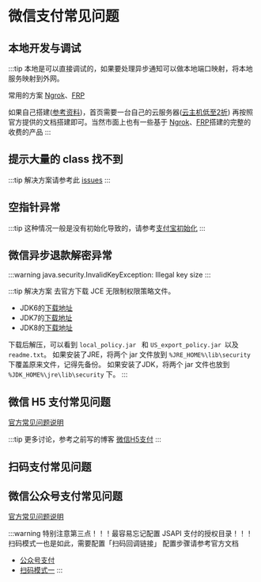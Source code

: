 # 微信支付常见问题

## 本地开发与调试

:::tip
本地是可以直接调试的，如果要处理异步通知可以做本地端口映射，将本地服务映射到外网。

常用的方案 [Ngrok](https://ngrok.com/)、[FRP](https://github.com/fatedier/frp)

如果自己搭建([参考资料](https://www.jianshu.com/p/c0d7cb4cb00f))，首页需要一台自己的云服务器([云主机低至2折](https://promotion.aliyun.com/ntms/yunparter/invite.html?userCode=b1hkzv2x))
再按照官方提供的文档搭建即可。当然市面上也有一些基于 [Ngrok](https://ngrok.com/)、[FRP](https://github.com/fatedier/frp)搭建的完整的收费的产品
:::

## 提示大量的 class 找不到

:::tip
解决方案请参考此 [issues](https://gitee.com/javen205/IJPay/issues/I13NOO)
:::

## 空指针异常

:::tip
这种情况一般是没有初始化导致的，请参考[支付宝初始化](../alipay/init.md)
:::

## 微信异步退款解密异常

:::warning
java.security.InvalidKeyException: Illegal key size
:::

:::tip 解决方案
去官方下载 JCE 无限制权限策略文件。

- JDK6的[下载地址](http://www.oracle.com/technetwork/java/javase/downloads/jce-6-download-429243.html)
- JDK7的[下载地址](http://www.oracle.com/technetwork/java/javase/downloads/jce-7-download-432124.html)
- JDK8的[下载地址](http://www.oracle.com/technetwork/java/javase/downloads/jce8-download-2133166.html)

下载后解压，可以看到 `local_policy.jar ` 和 `US_export_policy.jar `以及 `readme.txt`。
如果安装了JRE，将两个 jar 文件放到 `%JRE_HOME%\lib\security` 下覆盖原来文件，记得先备份。
如果安装了JDK，将两个 jar 文件也放到 `%JDK_HOME%\jre\lib\security` 下。
:::


## 微信 H5 支付常见问题

[官方常见问题说明](https://pay.weixin.qq.com/wiki/doc/api/H5.php?chapter=15_4)

:::tip
更多讨论，参考之前写的博客 [微信H5支付](https://javen.blog.csdn.net/article/details/77507835)
:::

## 扫码支付常见问题


## 微信公众号支付常见问题

[官方常见问题说明](https://pay.weixin.qq.com/wiki/doc/api/jsapi.php?chapter=7_9&index=8)

:::warning 
特别注意第三点！！！最容易忘记配置 JSAPI 支付的授权目录！！！扫码模式一也是如此，需要配置「扫码回调链接」
配置步骤请参考官方文档
- [公众号支付](https://pay.weixin.qq.com/wiki/doc/api/jsapi.php?chapter=7_3)
- [扫码模式一](https://pay.weixin.qq.com/wiki/doc/api/native.php?chapter=6_3)
:::






